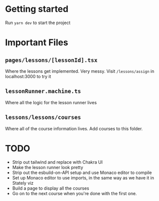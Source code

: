 # Getting started

Run `yarn dev` to start the project

# Important Files

## `pages/lessons/[lessonId].tsx`

Where the lessons get implemented. Very messy. Visit `/lessons/assign` in localhost:3000 to try it

## `lessonRunner.machine.ts`

Where all the logic for the lesson runner lives

## `lessons/lessons/courses`

Where all of the course information lives. Add courses to this folder.

# TODO

- Strip out tailwind and replace with Chakra UI
- Make the lesson runner look pretty
- Strip out the esbuild-on-API setup and use Monaco editor to compile
- Set up Monaco editor to use imports, in the same way as we have it in Stately viz
- Build a page to display all the courses
- Go on to the next course when you're done with the first one.
